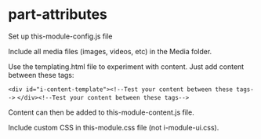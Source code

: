 # part-attributes
Set up this-module-config.js file

Include all media files (images, videos, etc) in the Media folder.

Use the templating.html file to experiment with content. Just add content between these tags:

`<div id="i-content-template"><!--Test your content between these tags-->`
`</div><!--Test your content between these tags-->`

Content can then be added to this-module-content.js file.

Include custom CSS in this-module.css file (not i-module-ui.css).
